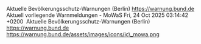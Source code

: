 Aktuelle Bevölkerungsschutz-Warnungen (Berlin) https://warnung.bund.de Aktuell vorliegende Warnmeldungen - MoWaS Fri, 24 Oct 2025 03:14:42 +0200 ![]() Aktuelle Bevölkerungsschutz-Warnungen (Berlin) https://warnung.bund.de https://warnung.bund.de/assets/images/icons/ic\_mowa.png
